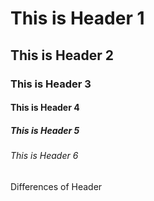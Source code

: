 # This is Header 1
## This is Header 2
### This is Header 3
#### This is Header  4
##### This is Header 5
###### This is Header 6
Differences of Header
